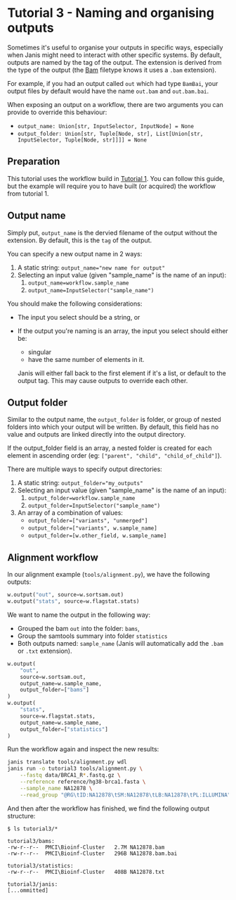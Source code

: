 # Tutorial 3 - Naming and organising outputs

Sometimes it's useful to organise your outputs in specific ways, especially when Janis might need to interact with other specific systems. By default, outputs are named by the tag of the output. The extension is derived from the type of the output (the [Bam](https://janis.readthedocs.io/en/latest/datatypes/bam.html) filetype knows it uses a `.bam` extension).

For example, if you had an output called `out` which had type `BamBai`, your output files by default would have the name `out.bam` and `out.bam.bai`.

When exposing an output on a workflow, there are two arguments you can provide to override this behaviour:

- `output_name: Union[str, InputSelector, InputNode] = None`
- `output_folder: Union[str, Tuple[Node, str], List[Union[str, InputSelector, Tuple[Node, str]]]] = None`

## Preparation

This tutorial uses the workflow build in [Tutorial 1](https://janis.readthedocs.io/en/latest/tutorials/tutorial1.html). You can follow this guide, but  the example will require you to have built (or acquired) the workflow from tutorial 1.


## Output name

Simply put, `output_name` is the dervied filename of the output without the extension. By default, this is the `tag` of the output.

You can specify a new output name in 2 ways:

1. A static string: `output_name="new name for output"`
2. Selecting an input value (given "sample_name" is the name of an input):
    1. `output_name=workflow.sample_name`
    2. `output_name=InputSelector("sample_name")`

You should make the following considerations:

- The input you select should be a string, or

- If the output you're naming is an array, the input you select should either be:
    - singular
    - have the same number of elements in it.

    Janis will either fall back to the first element if it's a list, or default to the output tag. This may cause outputs to override each other.


## Output folder

Similar to the output name, the `output_folder` is folder, or group of nested folders into which your output will be written. By default, this field has no value and outputs are linked directly into the output directory.

If the output_folder field is an array, a nested folder is created for each element in ascending order (eg: `["parent", "child", "child_of_child"]`).

There are multiple ways to specify output directories:

1. A static string: `output_folder="my_outputs"`
2. Selecting an input value (given "sample_name" is the name of an input):
    1. `output_folder=workflow.sample_name`
    2. `output_folder=InputSelector("sample_name")`
3. An array of a combination of values:
    - `output_folder=["variants", "unmerged"]`
    - `output_folder=["variants", w.sample_name]`
    - `output_folder=[w.other_field, w.sample_name]`

## Alignment workflow

In our alignment example (`tools/alignment.py`), we have the following outputs:

```python
w.output("out", source=w.sortsam.out)
w.output("stats", source=w.flagstat.stats)
```

We want to name the output in the following way:

- Grouped the bam `out` into the folder: `bams`,
- Group the samtools summary into folder `statistics`
- Both outputs named: `sample_name` (Janis will automatically add the `.bam` or `.txt` extension).

```python
w.output(
    "out", 
    source=w.sortsam.out,
    output_name=w.sample_name,
    output_folder=["bams"]
)
w.output(
    "stats", 
    source=w.flagstat.stats,
    output_name=w.sample_name,
    output_folder=["statistics"]
)
```

Run the workflow again and inspect the new results:

```bash
janis translate tools/alignment.py wdl
janis run -o tutorial3 tools/alignment.py \
    --fastq data/BRCA1_R*.fastq.gz \
    --reference reference/hg38-brca1.fasta \
    --sample_name NA12878 \
    --read_group "@RG\tID:NA12878\tSM:NA12878\tLB:NA12878\tPL:ILLUMINA"
```

And then after the workflow has finished, we find the following output structure:

```
$ ls tutorial3/*

tutorial3/bams:
-rw-r--r--  PMCI\Bioinf-Cluster   2.7M NA12878.bam
-rw-r--r--  PMCI\Bioinf-Cluster   296B NA12878.bam.bai

tutorial3/statistics:
-rw-r--r--  PMCI\Bioinf-Cluster   408B NA12878.txt

tutorial3/janis:
[...ommitted]
```


